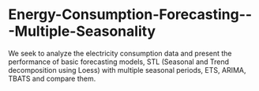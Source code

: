 # Energy-Consumption-Forecasting---Multiple-Seasonality
We seek to analyze the electricity consumption data and present the performance of basic forecasting models, STL (Seasonal and Trend decomposition using Loess) with multiple seasonal periods, ETS, ARIMA, TBATS and compare them.
